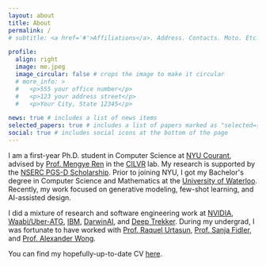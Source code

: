 ```yaml
---
layout: about
title: About
permalink: /
# subtitle: <a href='#'>Affiliations</a>. Address. Contacts. Moto. Etc.

profile:
  align: right
  image: me.jpeg
  image_circular: false # crops the image to make it circular
  # more_info: >
  #   <p>555 your office number</p>
  #   <p>123 your address street</p>
  #   <p>Your City, State 12345</p>

news: true # includes a list of news items
selected_papers: true # includes a list of papers marked as "selected={true}"
social: true # includes social icons at the bottom of the page
---
```


I am a first-year Ph.D. student in Computer Science at <a href="https://cims.nyu.edu/dynamic/">NYU Courant</a>, advised by <a href="https://mengyeren.com/">Prof. Mengye Ren</a> in the <a href="https://wp.nyu.edu/cilvr/">CILVR</a> lab. My research is supported by the <a href="https://www.nserc-crsng.gc.ca/Students-Etudiants/PG-CS/BellandPostgrad-BelletSuperieures_eng.asp">NSERC PGS-D Scholarship</a>. Prior to joining NYU, I got my Bachelor's degree in Computer Science and Mathematics at the <a href="https://uwaterloo.ca/">University of Waterloo</a>. Recently, my work focused on generative modeling, few-shot learning, and AI-assisted design.

I did a mixture of research and software engineering work at <a href="https://research.nvidia.com/labs/toronto-ai/">NVIDIA</a>,  <a href="https://waabi.ai/">Waabi/Uber-ATG</a>,  <a href="https://www.ibm.com/products/cognos-analytics">IBM</a>,  <a href="https://www.bloomberg.com/news/articles/2024-03-14/apple-aapl-buys-canadian-ai-startup-darwinai-as-part-of-race-to-add-features">DarwinAI</a>, and <a href="https://www.deeptrekker.com/">Deep Trekker</a>. During my undergrad, I was fortunate to have worked with <a href="https://www.cs.toronto.edu/~urtasun/">Prof. Raquel Urtasun</a>, <a href="https://www.cs.utoronto.ca/~fidler/">Prof. Sanja Fidler</a>, and <a href="https://www.eng.uwaterloo.ca/~a28wong/">Prof. Alexander Wong</a>.

You can find my hopefully-up-to-date CV <a href="assets/pdf/CV.pdf">here</a>.